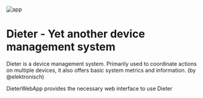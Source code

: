 ![app](https://user-images.githubusercontent.com/38865194/148401986-9d0333e2-2731-4294-bb02-b15ff1c1fee6.png)

# Dieter - Yet another device management system
Dieter is a device management system. Primarily used to coordinate actions on multiple devices, it also offers basic system metrics and information. (by @elektronisch)

DieterWebApp provides the necessary web interface to use Dieter

